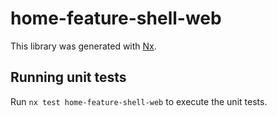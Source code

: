 # home-feature-shell-web

This library was generated with [Nx](https://nx.dev).

## Running unit tests

Run `nx test home-feature-shell-web` to execute the unit tests.
